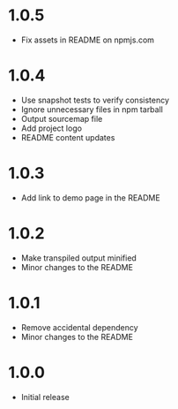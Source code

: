 # 1.0.5

- Fix assets in README on npmjs.com

# 1.0.4

- Use snapshot tests to verify consistency
- Ignore unnecessary files in npm tarball
- Output sourcemap file
- Add project logo
- README content updates

# 1.0.3

- Add link to demo page in the README

# 1.0.2

- Make transpiled output minified
- Minor changes to the README

# 1.0.1

- Remove accidental dependency
- Minor changes to the README

# 1.0.0

- Initial release
